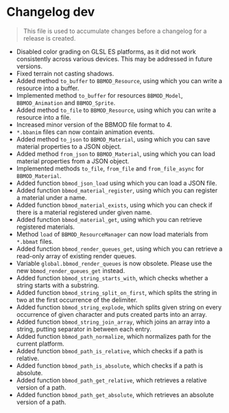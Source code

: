 # Changelog dev
> This file is used to accumulate changes before a changelog for a release is
> created.

* Disabled color grading on GLSL ES platforms, as it did not work consistently across various devices. This may be addressed in future versions.
* Fixed terrain not casting shadows.
* Added method `to_buffer` to `BBMOD_Resource`, using which you can write a resource into a buffer.
* Implemented method `to_buffer` for resources `BBMOD_Model`, `BBMOD_Animation` and `BBMOD_Sprite`.
* Added method `to_file` to `BBMOD_Resource`, using which you can write a resource into a file.
* Increased minor version of the BBMOD file format to 4.
* `*.bbanim` files can now contain animation events.
* Added method `to_json` to `BBMOD_Material`, using which you can save material properties to a JSON object.
* Added method `from_json` to `BBMOD_Material`, using which you can load material properties from a JSON object.
* Implemented methods `to_file`, `from_file` and `from_file_async` for `BBMOD_Material`.
* Added function `bbmod_json_load` using which you can load a JSON file.
* Added function `bbmod_material_register`, using which you can register a material under a name.
* Added function `bbmod_material_exists`, using which you can check if there is a material registered under given name.
* Added function `bbmod_material_get`, using which you can retrieve registered materials.
* Method `load` of `BBMOD_ResourceManager` can now load materials from `*.bbmat` files.
* Added function `bbmod_render_queues_get`, using which you can retrieve a read-only array of existing render queues.
* Variable `global.bbmod_render_queues` is now obsolete. Please use the new `bbmod_render_queues_get` instead.
* Added function `bbmod_string_starts_with`, which checks whether a string starts with a substring.
* Added function `bbmod_string_split_on_first`, which splits the string in two at the first occurrence of the delimiter.
* Added function `bbmod_string_explode`, which splits given string on every occurrence of given character and puts created parts into an array.
* Added function `bbmod_string_join_array`, which joins an array into a string, putting separator in between each entry.
* Added function `bbmod_path_normalize`, which normalizes path for the current platform.
* Added function `bbmod_path_is_relative`, which checks if a path is relative.
* Added function `bbmod_path_is_absolute`, which checks if a path is absolute.
* Added function `bbmod_path_get_relative`, which retrieves a relative version of a path.
* Added function `bbmod_path_get_absolute`, which retrieves an absolute version of a path.
